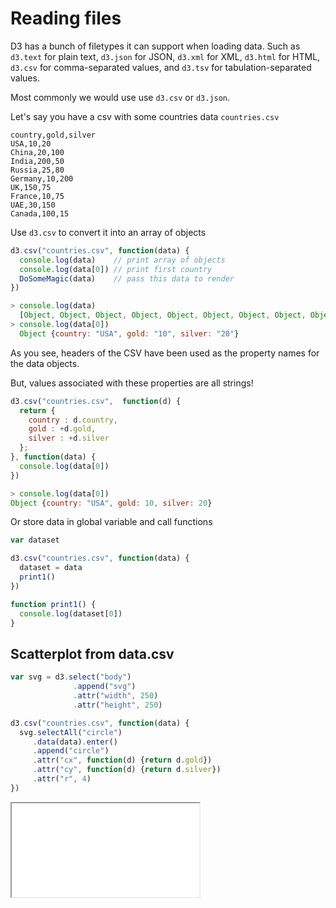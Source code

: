 # Reading files

D3 has a bunch of filetypes it can support when loading data. Such as `d3.text` for plain text, `d3.json` for JSON, `d3.xml` for XML, `d3.html` for HTML, `d3.csv` for comma-separated values, and `d3.tsv` for tabulation-separated values.

Most commonly we would use use  `d3.csv` or `d3.json`.

Let's say you have a csv with some countries data `countries.csv`

```hmtl
country,gold,silver
USA,10,20
China,20,100
India,200,50
Russia,25,80
Germany,10,200
UK,150,75
France,10,75
UAE,30,150
Canada,100,15
```
Use `d3.csv` to convert it into an array of objects

```javascript
d3.csv("countries.csv", function(data) {
  console.log(data)    // print array of objects
  console.log(data[0]) // print first country
  DoSomeMagic(data)    // pass this data to render
})
```

```javascript
> console.log(data)
  [Object, Object, Object, Object, Object, Object, Object, Object, Object]
> console.log(data[0])
  Object {country: "USA", gold: "10", silver: "20"}
```

As you see, headers of the CSV have been used as the property names for the data objects.

But, values associated with these properties are all strings!

```javascript
d3.csv("countries.csv",  function(d) {
  return {
    country : d.country,
    gold : +d.gold,
    silver : +d.silver
  };
}, function(data) {
  console.log(data[0])
})
```

```javascript
> console.log(data[0])
Object {country: "USA", gold: 10, silver: 20}
```

Or store data in global variable and call functions

```javascript
var dataset

d3.csv("countries.csv", function(data) {
  dataset = data
  print1()
})

function print1() {
  console.log(dataset[0])
}
```

## Scatterplot from data.csv

```javascript
var svg = d3.select("body")
              .append("svg")
              .attr("width", 250)
              .attr("height", 250)

d3.csv("countries.csv", function(data) {
  svg.selectAll("circle")
     .data(data).enter()
     .append("circle")
     .attr("cx", function(d) {return d.gold})
     .attr("cy", function(d) {return d.silver})
     .attr("r", 4)
})
```
<iframe src="recipes/files-scatter.html" sandbox="allow-same-origin allow-scripts" onload="this.style.height=this.contentDocument.documentElement.scrollHeight+2+'px';"></iframe>

